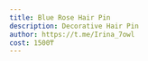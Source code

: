 ```yaml
---
title: Blue Rose Hair Pin
description: Decorative Hair Pin
author: https://t.me/Irina_7owl
cost: 1500₸
---
```

